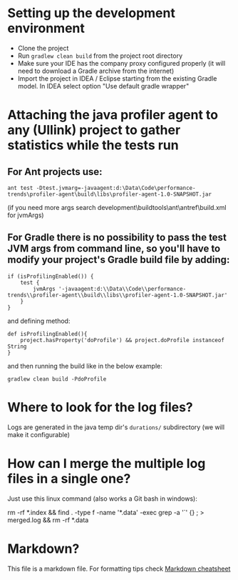 # Setting up the development environment

* Clone the project
* Run `gradlew clean build` from the project root directory
* Make sure your IDE has the company proxy configured properly (it will need to download a Gradle archive from the internet)
* Import the project in IDEA / Eclipse starting from the existing Gradle model. In IDEA select option "Use default gradle wrapper"

# Attaching the java profiler agent to any (Ullink) project to gather statistics while the tests run

## For Ant projects use:

```
ant test -Dtest.jvmarg=-javaagent:d:\Data\Code\performance-trends\profiler-agent\build\libs\profiler-agent-1.0-SNAPSHOT.jar
```

 (if you need more args search development\buildtools\ant\antref\build.xml for jvmArgs)


## For Gradle there is no possibility to pass the test JVM args from command line, so you'll have to modify your project's Gradle build file by adding:

```
if (isProfilingEnabled()) {
    test {
        jvmArgs '-javaagent:d:\\Data\\Code\\performance-trends\\profiler-agent\\build\\libs\\profiler-agent-1.0-SNAPSHOT.jar'
    }
}
```

and defining method:

```
def isProfilingEnabled(){
    project.hasProperty('doProfile') && project.doProfile instanceof String
}
```

and then running the build like in the below example:

 `gradlew clean build -PdoProfile`

# Where to look for the log files?

 Logs are generated in the java temp dir's `durations/` subdirectory (we will make it configurable)


# How can I merge the multiple log files in a single one?

 Just use this linux command (also works a Git bash in windows):

 rm -rf *.index && find . -type f -name '\*.data' -exec grep -a '`' {} \; > merged.log && rm -rf *.data

# Markdown?

This file is a markdown file. For formatting tips check [Markdown cheatsheet](https://github.com/adam-p/markdown-here/wiki/Markdown-Cheatsheet)